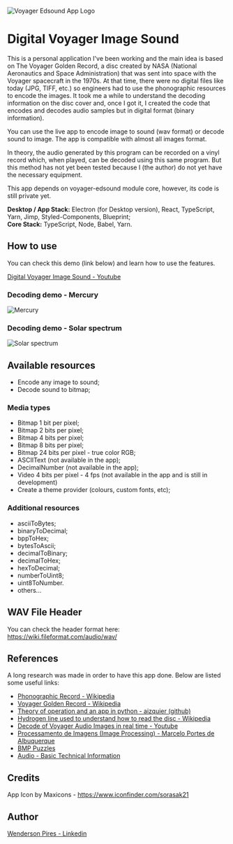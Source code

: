 ![Voyager Edsound App Logo](https://wendersonpdas-public-github-files.s3-us-west-2.amazonaws.com/voyager_edsound_app_icon.png 'Voyager Edsound App Logo')

# Digital Voyager Image Sound

This is a personal application I've been working and the main idea is based on The Voyager Golden Record, a disc created by NASA (National Aeronautics and Space Administration) that was sent into space with the Voyager spacecraft in the 1970s. At that time, there were no digital files like today (JPG, TIFF, etc.) so engineers had to use the phonographic resources to encode the images. It took me a while to understand the decoding information on the disc cover and, once I got it, I created the code that encodes and decodes audio samples but in digital format (binary information).

You can use the live app to encode image to sound (wav format) or decode sound to image. The app is compatible with almost all images format.

In theory, the audio generated by this program can be recorded on a vinyl record which, when played, can be decoded using this same program. But this method has not yet been tested because I (the author) do not yet have the necessary equipment.

This app depends on voyager-edsound module core, however, its code is still private yet.

**Desktop / App Stack:** Electron (for Desktop version), React, TypeScript, Yarn, Jimp, Styled-Components, Blueprint;</br>
**Core Stack:** TypeScript, Node, Babel, Yarn.</br>

## How to use

You can check this demo (link below) and learn how to use the features.

[Digital Voyager Image Sound - Youtube](https://youtu.be/MbtW5LxS56A)

### Decoding demo - Mercury

![Mercury](https://wendersonpdas-public-github-files.s3-us-west-2.amazonaws.com/voyager-edsound-gif-1.gif)</br>

### Decoding demo - Solar spectrum

![Solar spectrum](https://wendersonpdas-public-github-files.s3-us-west-2.amazonaws.com/voyager-edsound-gif-2.gif)</br>

## Available resources

- Encode any image to sound;
- Decode sound to bitmap;

### Media types

- Bitmap 1 bit per pixel;
- Bitmap 2 bits per pixel;
- Bitmap 4 bits per pixel;
- Bitmap 8 bits per pixel;
- Bitmap 24 bits per pixel - true color RGB;
- ASCIIText (not available in the app);
- DecimalNumber (not available in the app);
- Video 4 bits per pixel - 4 fps (not available in the app and is still in development)
- Create a theme provider (colours, custom fonts, etc);

### Additional resources

- asciiToBytes;
- binaryToDecimal;
- bppToHex;
- bytesToAscii;
- decimalToBinary;
- decimalToHex;
- hexToDecimal;
- numberToUint8;
- uint8ToNumber.
- others...

## WAV File Header

You can check the header format here: https://wiki.fileformat.com/audio/wav/

## References

A long research was made in order to have this app done. Below are listed some useful links:

- [Phonographic Record - Wikipedia](https://en.wikipedia.org/wiki/Phonograph_record#Stereophonic_sound)
- [Voyager Golden Record - Wikipedia](https://en.wikipedia.org/wiki/Voyager_Golden_Record)
- [Theory of operation and an app in python - aizquier (github)](https://github.com/aizquier/voyagerimb)
- [Hydrogen line used to understand how to read the disc - Wikipedia](https://en.wikipedia.org/wiki/Hydrogen_line)
- [Decode of Voyager Audio Images in real time - Youtube](https://youtu.be/ibByF9XPAPg)
- [Processamento de Imagens (Image Processing) - Marcelo Portes de Albuquerque](http://mesonpi.cat.cbpf.br/e2012/arquivos/g06/Aula1_G06.pdf)
- [BMP Puzzles](http://nifty.stanford.edu/2011/malan-bmp-puzzles/)
- [Audio - Basic Technical Information](https://www.lehman.edu/faculty/hoffmann/itc/techteach/audio/audiotechinfo.html)

## Credits

App Icon by Maxicons - https://www.iconfinder.com/sorasak21

## Author

[Wenderson Pires - Linkedin](https://www.linkedin.com/in/wenderson-pires-silva/)
